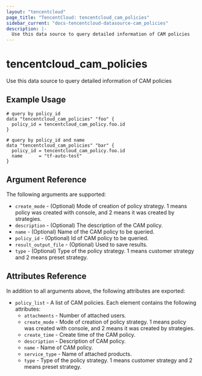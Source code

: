 ```yaml
---
layout: "tencentcloud"
page_title: "TencentCloud: tencentcloud_cam_policies"
sidebar_current: "docs-tencentcloud-datasource-cam_policies"
description: |-
  Use this data source to query detailed information of CAM policies
---
```


# tencentcloud_cam_policies

Use this data source to query detailed information of CAM policies

## Example Usage

```hcl
# query by policy_id
data "tencentcloud_cam_policies" "foo" {
  policy_id = tencentcloud_cam_policy.foo.id
}

# query by policy_id and name
data "tencentcloud_cam_policies" "bar" {
  policy_id = tencentcloud_cam_policy.foo.id
  name      = "tf-auto-test"
}
```

## Argument Reference

The following arguments are supported:

* `create_mode` - (Optional) Mode of creation of policy strategy. 1 means policy was created with console, and 2 means it was created by strategies.
* `description` - (Optional) The description of the CAM policy.
* `name` - (Optional) Name of the CAM policy to be queried.
* `policy_id` - (Optional) Id of CAM policy to be queried.
* `result_output_file` - (Optional) Used to save results.
* `type` - (Optional) Type of the policy strategy. 1 means customer strategy and 2 means preset strategy.

## Attributes Reference

In addition to all arguments above, the following attributes are exported:

* `policy_list` - A list of CAM policies. Each element contains the following attributes:
  * `attachments` - Number of attached users.
  * `create_mode` - Mode of creation of policy strategy. 1 means policy was created with console, and 2 means it was created by strategies.
  * `create_time` - Create time of the CAM policy.
  * `description` - Description of CAM policy.
  * `name` - Name of CAM policy.
  * `service_type` - Name of attached products.
  * `type` - Type of the policy strategy. 1 means customer strategy and 2 means preset strategy.


